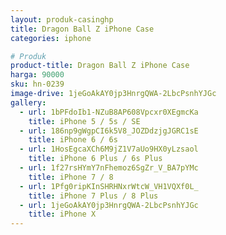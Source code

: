 ```yaml
---
layout: produk-casinghp
title: Dragon Ball Z iPhone Case
categories: iphone

# Produk
product-title: Dragon Ball Z iPhone Case
harga: 90000
sku: hn-0239
image-drive: 1jeGoAkAY0jp3HnrgQWA-2LbcPsnhYJGc
gallery:
  - url: 1bPFdoIb1-NZuB8AP608Vpcxr0XEgmcKa
    title: iPhone 5 / 5s / SE
  - url: 186np9gWgpCI6k5V8_JOZDdzjgJGRC1sE
    title: iPhone 6 / 6s
  - url: 1HosEgcaXCh6M9jZ1V7aUo9HX0yLzsaol
    title: iPhone 6 Plus / 6s Plus
  - url: 1f27rsHYmY7nFhemoz6SgZr_V_BA7pYMc
    title: iPhone 7 / 8
  - url: 1Pfg0ripKInSHRHNxrWtcW_VH1VQXf0L_
    title: iPhone 7 Plus / 8 Plus
  - url: 1jeGoAkAY0jp3HnrgQWA-2LbcPsnhYJGc
    title: iPhone X
---
```

